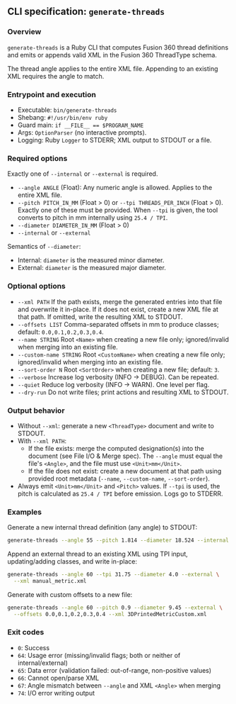 ## CLI specification: `generate-threads`

### Overview

`generate-threads` is a Ruby CLI that computes Fusion 360 thread definitions and emits or appends valid XML in the Fusion 360 ThreadType schema.

The thread angle applies to the entire XML file. Appending to an existing XML requires the angle to match.

### Entrypoint and execution

- Executable: `bin/generate-threads`
- Shebang: `#!/usr/bin/env ruby`
- Guard main: `if __FILE__ == $PROGRAM_NAME`
- Args: `OptionParser` (no interactive prompts).
- Logging: Ruby `Logger` to STDERR; XML output to STDOUT or a file.

### Required options

Exactly one of `--internal` or `--external` is required.

- `--angle ANGLE` (Float): Any numeric angle is allowed. Applies to the entire XML file.
- `--pitch PITCH_IN_MM` (Float > 0) or `--tpi THREADS_PER_INCH` (Float > 0). Exactly one of these must be provided. When `--tpi` is given, the tool converts to pitch in mm internally using `25.4 / TPI`.
- `--diameter DIAMETER_IN_MM` (Float > 0)
- `--internal` or `--external`

Semantics of `--diameter`:
- Internal: `diameter` is the measured minor diameter.
- External: `diameter` is the measured major diameter.

### Optional options

- `--xml PATH` If the path exists, merge the generated entries into that file and overwrite it in-place. If it does not exist, create a new XML file at that path. If omitted, write the resulting XML to STDOUT.
- `--offsets LIST` Comma-separated offsets in mm to produce classes; default: `0.0,0.1,0.2,0.3,0.4`.
- `--name STRING` Root `<Name>` when creating a new file only; ignored/invalid when merging into an existing file.
- `--custom-name STRING` Root `<CustomName>` when creating a new file only; ignored/invalid when merging into an existing file.
- `--sort-order N` Root `<SortOrder>` when creating a new file; default: `3`.
- `--verbose` Increase log verbosity (INFO → DEBUG). Can be repeated.
- `--quiet` Reduce log verbosity (INFO → WARN). One level per flag.
- `--dry-run` Do not write files; print actions and resulting XML to STDOUT.

### Output behavior

- Without `--xml`: generate a new `<ThreadType>` document and write to STDOUT.
- With `--xml PATH`:
  - If the file exists: merge the computed designation(s) into the document (see File I/O & Merge spec). The `--angle` must equal the file's `<Angle>`, and the file must use `<Unit>mm</Unit>`.
  - If the file does not exist: create a new document at that path using provided root metadata (`--name`, `--custom-name`, `--sort-order`).
- Always emit `<Unit>mm</Unit>` and `<Pitch>` values. If `--tpi` is used, the pitch is calculated as `25.4 / TPI` before emission. Logs go to STDERR.

### Examples

Generate a new internal thread definition (any angle) to STDOUT:

```sh
generate-threads --angle 55 --pitch 1.814 --diameter 18.524 --internal
```

Append an external thread to an existing XML using TPI input, updating/adding classes, and write in-place:

```sh
generate-threads --angle 60 --tpi 31.75 --diameter 4.0 --external \
  --xml manual_metric.xml
```

Generate with custom offsets to a new file:

```sh
generate-threads --angle 60 --pitch 0.9 --diameter 9.45 --external \
  --offsets 0.0,0.1,0.2,0.3,0.4 --xml 3DPrintedMetricCustom.xml
```

### Exit codes

- `0`: Success
- `64`: Usage error (missing/invalid flags; both or neither of internal/external)
- `65`: Data error (validation failed: out-of-range, non-positive values)
- `66`: Cannot open/parse XML
- `67`: Angle mismatch between `--angle` and XML `<Angle>` when merging
- `74`: I/O error writing output


